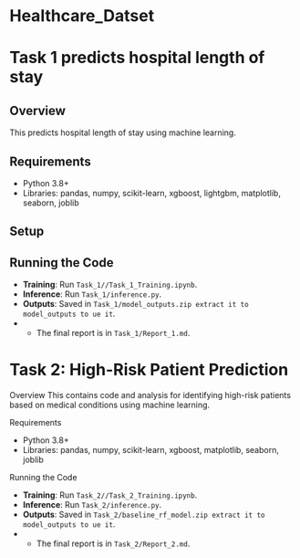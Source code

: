 # Healthcare_Datset

# Task 1 predicts hospital length of stay

## Overview
This  predicts hospital length of stay using machine learning.

## Requirements
- Python 3.8+
- Libraries: pandas, numpy, scikit-learn, xgboost, lightgbm, matplotlib, seaborn, joblib

## Setup

## Running the Code
- **Training**: Run `Task_1//Task_1_Training.ipynb`.
- **Inference**: Run `Task_1/inference.py`.
- **Outputs**: Saved in `Task_1/model_outputs.zip extract it to model_outputs to ue it`.
- - The final report is in `Task_1/Report_1.md`.

 # Task 2: High-Risk Patient Prediction

 Overview
This contains code and analysis for identifying high-risk patients based on medical conditions using machine learning.

 Requirements
- Python 3.8+
- Libraries: pandas, numpy, scikit-learn, xgboost, matplotlib, seaborn, joblib

 Running the Code
- **Training**: Run `Task_2//Task_2_Training.ipynb`.
- **Inference**: Run `Task_2/inference.py`.
- **Outputs**: Saved in `Task_2/baseline_rf_model.zip extract it to model_outputs to ue it`.
- - The final report is in `Task_2/Report_2.md`.
